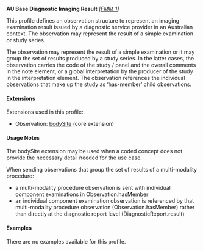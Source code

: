 **AU Base Diagnostic Imaging Result**  *[[FMM 1](guidance.html)]*

This profile defines an observation structure to represent an imaging examination result issued by a diagnostic service provider in an Australian context. The observation may represent the result of a simple examination or study series.

The observation may represent the result of a simple examination or it may group the set of results produced by a study series. In the latter cases, the observation carries the code of the study / panel and the overall comments in the note element, or a global interpretation by the producer of the study in the interpretation element. The observation references the individual observations that make up the study as ‘has-member’ child observations.

#### Extensions

Extensions used in this profile:
* Observation: [bodySite](https://www.hl7.org/fhir/r4/extension-bodysite.html) (core extension) 


#### Usage Notes

The bodySite extension may be used when a coded concept does not provide the necessary detail needed for the use case.

When sending observations that group the set of results of a multi-modality procedure:
* a multi-modality procedure observation is sent with individual component examinations in Observation.hasMember
* an individual component examination observation is referenced by that multi-modality procedure observation (Observation.hasMember) rather than directly at the diagnostic report level (DiagnosticReport.result)

#### Examples

There are no examples available for this profile.